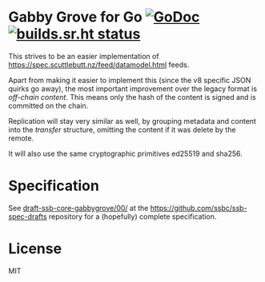 # Gabby Grove for Go [![GoDoc](https://godoc.org/go.mindeco.de/ssb-gabbygrove?status.svg)](https://godoc.org/go.mindeco.de/ssb-gabbygrove) [![builds.sr.ht status](https://builds.sr.ht/~cryptix/go-gabbygrove.svg)](https://builds.sr.ht/~cryptix/go-gabbygrove?)

This strives to be an easier implementation of https://spec.scuttlebutt.nz/feed/datamodel.html feeds.

Apart from making it easier to implement this (since the v8 specific JSON quirks go away), the most important improvement over the legacy format is _off-chain content_. This means only the hash of the content is signed and is committed on the chain.

Replication will stay very similar as well, by grouping metadata and content into the _transfer_ structure, omitting the content if it was delete by the remote.

It will also use the same cryptographic primitives ed25519 and sha256.

# Specification

See [draft-ssb-core-gabbygrove/00/](https://github.com/ssbc/ssb-spec-drafts/tree/d440fa4de4b772cc503ac2fc9bd0470a5836be62/drafts/draft-ssb-core-gabbygrove/00) at the https://github.com/ssbc/ssb-spec-drafts repository for a (hopefully) complete specification.

# License

MIT
